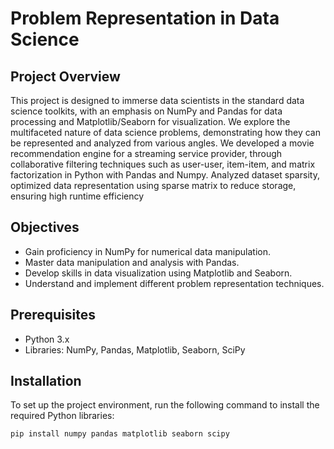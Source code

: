 # Problem Representation in Data Science

## Project Overview

This project is designed to immerse data scientists in the standard data science toolkits, with an emphasis on NumPy and Pandas for data processing and Matplotlib/Seaborn for visualization. We explore the multifaceted nature of data science problems, demonstrating how they can be represented and analyzed from various angles.
We developed a movie recommendation engine for a streaming service provider, through collaborative filtering techniques such as user-user, item-item, and matrix factorization in Python with Pandas and Numpy.
Analyzed dataset sparsity, optimized data representation using sparse matrix to reduce storage, ensuring high runtime efficiency

## Objectives

- Gain proficiency in NumPy for numerical data manipulation.
- Master data manipulation and analysis with Pandas.
- Develop skills in data visualization using Matplotlib and Seaborn.
- Understand and implement different problem representation techniques.

## Prerequisites

- Python 3.x
- Libraries: NumPy, Pandas, Matplotlib, Seaborn, SciPy

## Installation

To set up the project environment, run the following command to install the required Python libraries:

```bash
pip install numpy pandas matplotlib seaborn scipy

